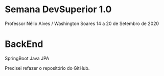 # Semana DevSuperior 1.0
Professor Nélio Alves / Washington Soares
14 a 20 de Setembro de 2020

# BackEnd
SpringBoot
Java
JPA

Precisei refazer o repositório do GitHub.
